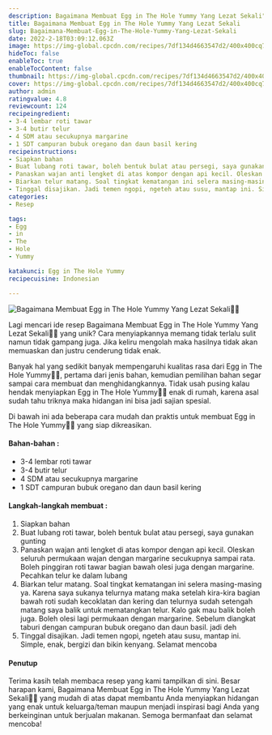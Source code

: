 ```yaml
---
description: Bagaimana Membuat Egg in The Hole Yummy Yang Lezat Sekali"
title: Bagaimana Membuat Egg in The Hole Yummy Yang Lezat Sekali
slug: Bagaimana-Membuat-Egg-in-The-Hole-Yummy-Yang-Lezat-Sekali
date: 2022-2-18T03:09:12.063Z
image: https://img-global.cpcdn.com/recipes/7df134d4663547d2/400x400cq70/photo.jpg
hideToc: false
enableToc: true
enableTocContent: false
thumbnail: https://img-global.cpcdn.com/recipes/7df134d4663547d2/400x400cq70/photo.jpg
cover: https://img-global.cpcdn.com/recipes/7df134d4663547d2/400x400cq70/photo.jpg
author: admin
ratingvalue: 4.8
reviewcount: 124
recipeingredient:
- 3-4 lembar roti tawar
- 3-4 butir telur
- 4 SDM atau secukupnya margarine
- 1 SDT campuran bubuk oregano dan daun basil kering
recipeinstructions:
- Siapkan bahan
- Buat lubang roti tawar, boleh bentuk bulat atau persegi, saya gunakan gunting
- Panaskan wajan anti lengket di atas kompor dengan api kecil. Oleskan seluruh permukaan wajan dengan margarine secukupnya sampai rata. Boleh pinggiran roti tawar bagian bawah olesi juga dengan margarine. Pecahkan telur ke dalam lubang
- Biarkan telur matang. Soal tingkat kematangan ini selera masing-masing ya. Karena saya sukanya telurnya matang maka setelah kira-kira bagian bawah roti sudah kecoklatan dan kering dan telurnya sudah setengah matang saya balik untuk mematangkan telur. Kalo gak mau balik boleh juga. Boleh olesi lagi permukaan dengan margarine. Sebelum diangkat taburi dengan campuran bubuk oregano dan daun basil. jadi deh
- Tinggal disajikan. Jadi temen ngopi, ngeteh atau susu, mantap ini. Simple, enak, bergizi dan bikin kenyang. Selamat mencoba
categories:
- Resep

tags:
- Egg
- in
- The
- Hole
- Yummy

katakunci: Egg in The Hole Yummy
recipecuisine: Indonesian

---
```


![Bagaimana Membuat Egg in The Hole Yummy Yang Lezat Sekali👩‍🍳](https://img-global.cpcdn.com/recipes/7df134d4663547d2/400x400cq70/photo.jpg)

Lagi mencari ide resep Bagaimana Membuat Egg in The Hole Yummy Yang Lezat Sekali👩‍🍳 yang unik? Cara menyiapkannya memang tidak terlalu sulit namun tidak gampang juga. Jika keliru mengolah maka hasilnya tidak akan memuaskan dan justru cenderung tidak enak.

Banyak hal yang sedikit banyak mempengaruhi kualitas rasa dari Egg in The Hole Yummy👩‍🍳, pertama dari jenis bahan, kemudian pemilihan bahan segar sampai cara membuat dan menghidangkannya. Tidak usah pusing kalau hendak menyiapkan Egg in The Hole Yummy👩‍🍳 enak di rumah, karena asal sudah tahu triknya maka hidangan ini bisa jadi sajian spesial.

Di bawah ini ada beberapa cara mudah dan praktis untuk membuat Egg in The Hole Yummy👩‍🍳 yang siap dikreasikan.

<!--inarticleads1-->

#### Bahan-bahan :

- 3-4 lembar roti tawar
- 3-4 butir telur
- 4 SDM atau secukupnya margarine
- 1 SDT campuran bubuk oregano dan daun basil kering

<!--inarticleads2-->

#### Langkah-langkah membuat :

1. Siapkan bahan
1. Buat lubang roti tawar, boleh bentuk bulat atau persegi, saya gunakan gunting
1. Panaskan wajan anti lengket di atas kompor dengan api kecil. Oleskan seluruh permukaan wajan dengan margarine secukupnya sampai rata. Boleh pinggiran roti tawar bagian bawah olesi juga dengan margarine. Pecahkan telur ke dalam lubang
1. Biarkan telur matang. Soal tingkat kematangan ini selera masing-masing ya. Karena saya sukanya telurnya matang maka setelah kira-kira bagian bawah roti sudah kecoklatan dan kering dan telurnya sudah setengah matang saya balik untuk mematangkan telur. Kalo gak mau balik boleh juga. Boleh olesi lagi permukaan dengan margarine. Sebelum diangkat taburi dengan campuran bubuk oregano dan daun basil. jadi deh
1. Tinggal disajikan. Jadi temen ngopi, ngeteh atau susu, mantap ini. Simple, enak, bergizi dan bikin kenyang. Selamat mencoba

#### Penutup

Terima kasih telah membaca resep yang kami tampilkan di sini. Besar harapan kami, Bagaimana Membuat Egg in The Hole Yummy Yang Lezat Sekali👩‍🍳 yang mudah di atas dapat membantu Anda menyiapkan hidangan yang enak untuk keluarga/teman maupun menjadi inspirasi bagi Anda yang berkeinginan untuk berjualan makanan. Semoga bermanfaat dan selamat mencoba!